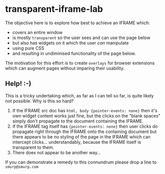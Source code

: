 # transparent-iframe-lab

The objective here is to explore how best to achieve an IFRAME which:
* covers an entire window
* is mostly `transparent` so the user sees and can use the page below
* but also has widgets on it which the user *can* manipulate
* using pure CSS
* and resulting in undiminised functionality of the page below.

The motivation for this effort is to create `overlays` for browser
extensions which can augment pages without imparing their usability.

## Help! :-)

This is a tricky undertaking which, as far as I can tell so far,
is quite likely not possible.  Why is this so hard?

1. If the IFRAME src doc has `html, body {pointer-events: none}` then it's own
widget content works just fine, but the clicks on the "blank spaces"
simply don't propagate to the document containing the IFRAME.
2. If the IFRAME tag itself has `{pointer-events: none}` then user clicks
do propagate right through the IFRAME onto the containing document but
there appears to be no styling of the page in the IFRAME which can
intercept clicks... understandably, because the IFRAME itself is transparent
to them.
3. There does not appear to be another way...

If you can demonstrate a remedy to this connundrum please drop a line to `smurp@smurp.com`






